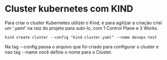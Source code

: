 # Cluster kubernetes com KIND

Para criar o cluster Kubernetes utilizei o Kind, e para agilizar a criação criei um '.yaml' na raiz do projeto para subi-lo, com 1 Control Plane e 3 Works.

```
kind create cluster --config "kind-cluster.yaml" --name devops-test
```
Na tag --config passa o arquivo que foi criado para configurar o cluster e nao tag --name você define o nome para o Cluster.